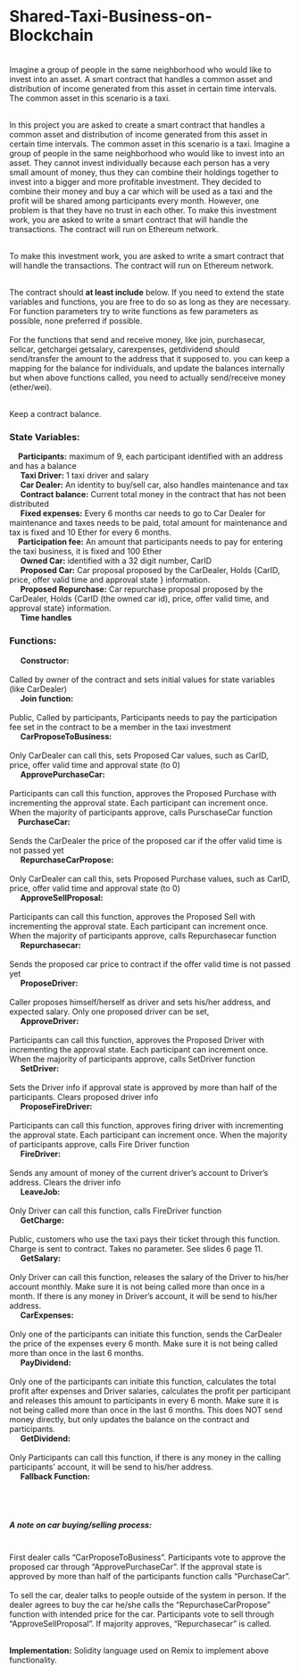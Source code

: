 # Shared-Taxi-Business-on-Blockchain
<br>Imagine a group of people in the same neighborhood who would like to invest into an asset. A smart contract that handles a common asset and distribution of income generated from this asset in certain time intervals. The common asset in this scenario is a taxi. </br>

<br>In this project you are asked to create a smart contract that handles a common asset and distribution of income
generated from this asset in certain time intervals. The common asset in this scenario is a taxi.
Imagine a group of people in the same neighborhood who would like to invest into an asset. They cannot invest
individually because each person has a very small amount of money, thus they can combine their holdings together
to invest into a bigger and more profitable investment.
They decided to combine their money and buy a car which will be used as a taxi and the profit will be shared
among participants every month. However, one problem is that they have no trust in each other.
To make this investment work, you are asked to write a smart contract that will handle the transactions. The
contract will run on Ethereum network.</br>

<br>To make this investment work, you are asked to write a smart contract that will handle the transactions. The
contract will run on Ethereum network.</br>

<br>The contract should **at least include** below. If you need to extend the state variables and functions, you are free to
do so as long as they are necessary. For function parameters try to write functions as few parameters as possible,
none preferred if possible.</br>
<br>For the functions that send and receive money, like join, purchasecar, sellcar, getchargei getsalary, carexpenses,
getdividend should send/transfer the amount to the address that it supposed to. you can keep a mapping for the
balance for individuals, and update the balances internally but when above functions called, you need to actually
send/receive money (ether/wei).</br>

<br>Keep a contract balance.</br>
### State Variables: 
&nbsp;&nbsp;&nbsp;&nbsp;**Participants:** maximum of 9, each participant identified with an address and has a balance
</br>
&nbsp;&nbsp;&nbsp;&nbsp; **Taxi Driver:** 1 taxi driver and salary
</br>
&nbsp;&nbsp;&nbsp;&nbsp; **Car Dealer:** An identity to buy/sell car, also handles maintenance and tax
</br>
&nbsp;&nbsp;&nbsp;&nbsp; **Contract balance:** Current total money in the contract that has not been distributed
</br>
&nbsp;&nbsp;&nbsp;&nbsp; **Fixed expenses:** Every 6 months car needs to go to Car Dealer for maintenance and taxes needs to be
paid, total amount for maintenance and tax is fixed and 10 Ether for every 6 months.
</br>
&nbsp;&nbsp;&nbsp;&nbsp;**Participation fee:** An amount that participants needs to pay for entering the taxi business, it is fixed and
100 Ether
</br>
&nbsp;&nbsp;&nbsp;&nbsp; **Owned Car:** identified with a 32 digit number, CarID
</br>
&nbsp;&nbsp;&nbsp;&nbsp; **Proposed Car:** Car proposal proposed by the CarDealer, Holds {CarID, price, offer valid time and approval
state } information.
</br>
&nbsp;&nbsp;&nbsp;&nbsp; **Proposed Repurchase:** Car repurchase proposal proposed by the CarDealer, Holds {CarID (the owned
car id), price, offer valid time, and approval state} information.
</br>
&nbsp;&nbsp;&nbsp;&nbsp; **Time handles** 
</br>
### Functions: 
&nbsp;&nbsp;&nbsp;&nbsp; **Constructor:** <br></br>
Called by owner of the contract and sets initial values for state variables (like CarDealer)
</br>
&nbsp;&nbsp;&nbsp;&nbsp; **Join function:** <br></br>
Public, Called by participants, Participants needs to pay the participation fee set in the contract to be a
member in the taxi investment
</br>
&nbsp;&nbsp;&nbsp;&nbsp; **CarProposeToBusiness:** <br></br>
Only CarDealer can call this, sets Proposed Car values, such as CarID, price, offer valid time and
approval state (to 0)
</br>
&nbsp;&nbsp;&nbsp;&nbsp; **ApprovePurchaseCar:** <br></br>
Participants can call this function, approves the Proposed Purchase with incrementing the approval
state. Each participant can increment once. When the majority of participants approve, calls PurschaseCar
function
</br>
&nbsp;&nbsp;&nbsp;&nbsp;**PurchaseCar:**<br></br>
Sends the CarDealer the price of the proposed car if the offer valid time is not passed yet
</br>
&nbsp;&nbsp;&nbsp;&nbsp; **RepurchaseCarPropose:** <br></br>
Only CarDealer can call this, sets Proposed Purchase values, such as CarID, price, offer valid time and
approval state (to 0)
</br>
&nbsp;&nbsp;&nbsp;&nbsp; **ApproveSellProposal:** <br></br>
Participants can call this function, approves the Proposed Sell with incrementing the approval state.
Each participant can increment once. When the majority of participants approve, calls Repurchasecar function
</br>
&nbsp;&nbsp;&nbsp;&nbsp; **Repurchasecar:** <br></br>
Sends the proposed car price to contract if the offer valid time is not passed yet
</br>
&nbsp;&nbsp;&nbsp;&nbsp; **ProposeDriver:** <br></br>
Caller proposes himself/herself as driver and sets his/her address, and expected salary. Only one
proposed driver can be set,
</br>
&nbsp;&nbsp;&nbsp;&nbsp; **ApproveDriver:** <br></br>
Participants can call this function, approves the Proposed Driver with incrementing the approval state.
Each participant can increment once. When the majority of participants approve, calls SetDriver function
</br>
&nbsp;&nbsp;&nbsp;&nbsp; **SetDriver:** <br></br>
Sets the Driver info if approval state is approved by more than half of the participants. Clears proposed
driver info
</br>
&nbsp;&nbsp;&nbsp;&nbsp; **ProposeFireDriver:** <br></br>
Participants can call this function, approves firing driver with incrementing the approval state. Each
participant can increment once. When the majority of participants approve, calls Fire Driver function
</br>
&nbsp;&nbsp;&nbsp;&nbsp; **FireDriver:** <br></br>
Sends any amount of money of the current driver’s account to Driver’s address. Clears the driver info
</br>
&nbsp;&nbsp;&nbsp;&nbsp; **LeaveJob:** <br></br>
Only Driver can call this function, calls FireDriver function
</br>
&nbsp;&nbsp;&nbsp;&nbsp; **GetCharge:** <br></br>
Public, customers who use the taxi pays their ticket through this function. Charge is sent to contract.
Takes no parameter. See slides 6 page 11.
</br>
&nbsp;&nbsp;&nbsp;&nbsp; **GetSalary:** <br></br>
Only Driver can call this function, releases the salary of the Driver to his/her account monthly. Make
sure it is not being called more than once in a month. If there is any money in Driver’s account, it will be send to
his/her address.
</br>
&nbsp;&nbsp;&nbsp;&nbsp; **CarExpenses:** <br></br>
Only one of the participants can initiate this function, sends the CarDealer the price of the expenses
every 6 month. Make sure it is not being called more than once in the last 6 months. 
</br>
&nbsp;&nbsp;&nbsp;&nbsp; **PayDividend:** <br></br>
Only one of the participants can initiate this function, calculates the total profit after expenses and
Driver salaries, calculates the profit per participant and releases this amount to participants in every 6 month.
Make sure it is not being called more than once in the last 6 months. This does NOT send money directly, but
only updates the balance on the contract and participants.
</br>
&nbsp;&nbsp;&nbsp;&nbsp; **GetDividend:** <br></br>
Only Participants can call this function, if there is any money in the calling participants’ account, it will
be send to his/her address.
</br>
&nbsp;&nbsp;&nbsp;&nbsp; **Fallback Function:** <br></br><br></br>
##### A note on car buying/selling process:
</br>
First dealer calls “CarProposeToBusiness”. Participants vote to approve the proposed car through
“ApprovePurchaseCar”. If the approval state is approved by more than half of the participants function calls
“PurchaseCar”.
</br></br>
To sell the car, dealer talks to people outside of the system in person. If the dealer agrees to buy the car he/she
calls the “RepurchaseCarPropose” function with intended price for the car. Participants vote to sell through
“ApproveSellProposal”. If majority approves, “Repurchasecar” is called. 
</br></br>

**Implementation:** Solidity language used on Remix to implement above functionality. 






